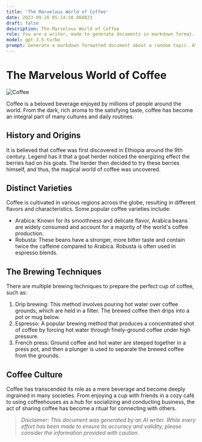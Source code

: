 ```yaml
---
title: 'The Marvelous World of Coffee'
date: 2023-09-26 05:14:10.860823
draft: false
description: The Marvelous World of Coffee
role: You are a writer, made to generate documents in markdown format. It is very important that all of the documents you generate are in valid markdown format.
model: gpt-3.5-turbo
prompt: Generate a markdown formatted document about a random topic. At the bottom, include a disclaimer explaining that the document was generated by you. The first line of the document should be the title. Make sure that the entire document is in proper markdown format, using a mix of various tags to make the document visually appealing.
---
```


# The Marvelous World of Coffee

![Coffee](https://images.unsplash.com/photo-1460380556822-9551c0a60e7a)

Coffee is a beloved beverage enjoyed by millions of people around the world. From the dark, rich aroma to the satisfying taste, coffee has become an integral part of many cultures and daily routines.

## History and Origins

It is believed that coffee was first discovered in Ethiopia around the 9th century. Legend has it that a goat herder noticed the energizing effect the berries had on his goats. The herder then decided to try these berries himself, and thus, the magical world of coffee was uncovered.

## Distinct Varieties

Coffee is cultivated in various regions across the globe, resulting in different flavors and characteristics. Some popular coffee varieties include:

- Arabica: Known for its smoothness and delicate flavor, Arabica beans are widely consumed and account for a majority of the world's coffee production.
- Robusta: These beans have a stronger, more bitter taste and contain twice the caffeine compared to Arabica. Robusta is often used in espresso blends.

## The Brewing Techniques

There are multiple brewing techniques to prepare the perfect cup of coffee, such as:

1. Drip brewing: This method involves pouring hot water over coffee grounds, which are held in a filter. The brewed coffee then drips into a pot or mug below.
2. Espresso: A popular brewing method that produces a concentrated shot of coffee by forcing hot water through finely-ground coffee under high pressure.
3. French press: Ground coffee and hot water are steeped together in a press pot, and then a plunger is used to separate the brewed coffee from the grounds.

## Coffee Culture

Coffee has transcended its role as a mere beverage and become deeply ingrained in many societies. From enjoying a cup with friends in a cozy café to using coffeehouses as a hub for socializing and conducting business, the act of sharing coffee has become a ritual for connecting with others.

> *Disclaimer: This document was generated by an AI writer. While every effort has been made to ensure its accuracy and validity, please consider the information provided with caution.*